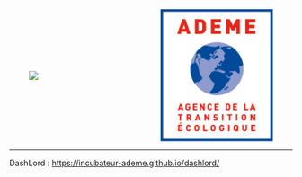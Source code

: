 
<div style="display: flex;
  flex-direction: row;
  justify-content: space-evenly;
  align-items: center;">
  <img raw="false" src="https://avatars.githubusercontent.com/u/78278195?s=400" width="200" />

  <img raw="false" src="https://raw.githubusercontent.com/incubateur-ademe/.github/main/ademe-logo-2022-1.svg" width="200"/>
</div>
<hr />

DashLord : https://incubateur-ademe.github.io/dashlord/